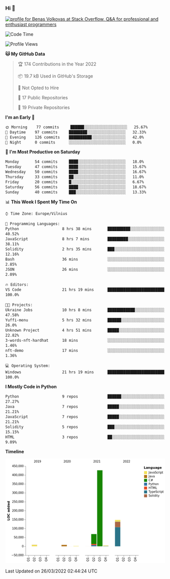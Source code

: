 ### Hi 👋
<a href="https://stackoverflow.com/users/14954249/benas-volkovas"><img src="https://stackoverflow.com/users/flair/14954249.png?theme=dark" width="208" height="58" alt="profile for Benas Volkovas at Stack Overflow, Q&amp;A for professional and enthusiast programmers" title="profile for Benas Volkovas at Stack Overflow, Q&amp;A for professional and enthusiast programmers"></a>

<!--START_SECTION:waka-->
![Code Time](http://img.shields.io/badge/Code%20Time-619%20hrs%205%20mins-blue)

![Profile Views](http://img.shields.io/badge/Profile%20Views-0-blue)

**🐱 My GitHub Data** 

> 🏆 174 Contributions in the Year 2022
 > 
> 📦 19.7 kB Used in GitHub's Storage 
 > 
> 🚫 Not Opted to Hire
 > 
> 📜 17 Public Repositories 
 > 
> 🔑 19 Private Repositories  
 > 
**I'm an Early 🐤** 

```text
🌞 Morning    77 commits     ██████░░░░░░░░░░░░░░░░░░░   25.67% 
🌆 Daytime    97 commits     ████████░░░░░░░░░░░░░░░░░   32.33% 
🌃 Evening    126 commits    ██████████░░░░░░░░░░░░░░░   42.0% 
🌙 Night      0 commits      ░░░░░░░░░░░░░░░░░░░░░░░░░   0.0%

```
📅 **I'm Most Productive on Saturday** 

```text
Monday       54 commits     ████░░░░░░░░░░░░░░░░░░░░░   18.0% 
Tuesday      47 commits     ████░░░░░░░░░░░░░░░░░░░░░   15.67% 
Wednesday    50 commits     ████░░░░░░░░░░░░░░░░░░░░░   16.67% 
Thursday     33 commits     ██░░░░░░░░░░░░░░░░░░░░░░░   11.0% 
Friday       20 commits     █░░░░░░░░░░░░░░░░░░░░░░░░   6.67% 
Saturday     56 commits     ████░░░░░░░░░░░░░░░░░░░░░   18.67% 
Sunday       40 commits     ███░░░░░░░░░░░░░░░░░░░░░░   13.33%

```


📊 **This Week I Spent My Time On** 

```text
⌚︎ Time Zone: Europe/Vilnius

💬 Programming Languages: 
Python                   8 hrs 38 mins       ██████████░░░░░░░░░░░░░░░   40.52% 
JavaScript               8 hrs 7 mins        █████████░░░░░░░░░░░░░░░░   38.11% 
Solidity                 2 hrs 35 mins       ███░░░░░░░░░░░░░░░░░░░░░░   12.16% 
Bash                     36 mins             ░░░░░░░░░░░░░░░░░░░░░░░░░   2.85% 
JSON                     26 mins             ░░░░░░░░░░░░░░░░░░░░░░░░░   2.09%

🔥 Editors: 
VS Code                  21 hrs 19 mins      █████████████████████████   100.0%

🐱‍💻 Projects: 
Ukraine Jobs             10 hrs 8 mins       ████████████░░░░░░░░░░░░░   47.58% 
Yuffi-menu               5 hrs 32 mins       ██████░░░░░░░░░░░░░░░░░░░   26.0% 
Unknown Project          4 hrs 51 mins       █████░░░░░░░░░░░░░░░░░░░░   22.82% 
3-words-nft-hardhat      18 mins             ░░░░░░░░░░░░░░░░░░░░░░░░░   1.46% 
nft-demo                 17 mins             ░░░░░░░░░░░░░░░░░░░░░░░░░   1.36%

💻 Operating System: 
Windows                  21 hrs 19 mins      █████████████████████████   100.0%

```

**I Mostly Code in Python** 

```text
Python                   9 repos             ██████░░░░░░░░░░░░░░░░░░░   27.27% 
Java                     7 repos             █████░░░░░░░░░░░░░░░░░░░░   21.21% 
JavaScript               7 repos             █████░░░░░░░░░░░░░░░░░░░░   21.21% 
Solidity                 5 repos             ███░░░░░░░░░░░░░░░░░░░░░░   15.15% 
HTML                     3 repos             ██░░░░░░░░░░░░░░░░░░░░░░░   9.09%

```


**Timeline**

![Chart not found](https://raw.githubusercontent.com/BenasVolkovas/BenasVolkovas/main/charts/bar_graph.png) 


 Last Updated on 26/03/2022 02:44:24 UTC
<!--END_SECTION:waka-->
